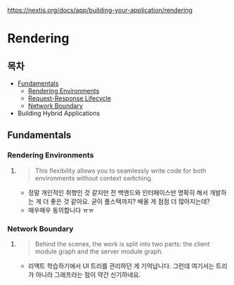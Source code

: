 https://nextjs.org/docs/app/building-your-application/rendering

# Rendering

## 목차

- [Fundamentals](#fundamentals)
  - [Rendering Environments](#rendering-environments)
  - [Request-Response Lifecycle](#request-response-lifecycle)
  - [Network Boundary](#network-boundary)
- Building Hybrid Applications

## Fundamentals

### Rendering Environments

1. > This flexibility allows you to seamlessly write code for both environments without context switching.
   - 정말 개인적인 취향인 것 같지만 전 백엔드와 인터페이스만 명확히 해서 개발하는 게 더 좋은 것 같아요. 굳이 풀스택까지? 배울 게 점점 더 많아지는데?
   - 매우매우 동의합니다 ㅠㅠ

### Network Boundary

1. > Behind the scenes, the work is split into two parts: the client module graph and the server module graph.
   - 리액트 학습하기에서 UI 트리를 관리하던 게 기억납니다. 그런데 여기서는 트리가 아니라 그래프라는 점이 약간 신기하네요.
